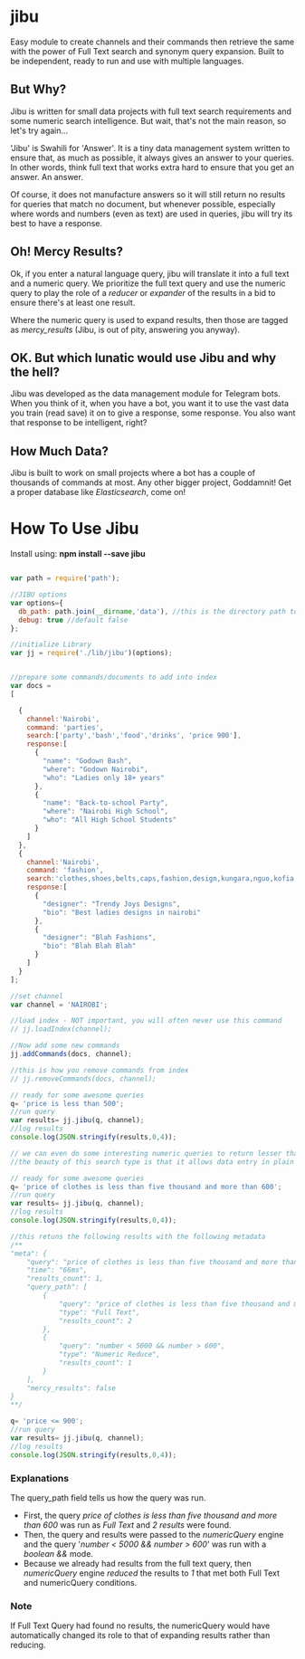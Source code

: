 # jibu
Easy module to create channels and their commands then retrieve the same with the power of Full Text search and synonym query expansion. Built to be independent, ready to run and use with multiple languages.

## But Why?
Jibu is written for small data projects with full text search requirements and some numeric search intelligence. But wait, that's not the main reason, so let's try again...

'Jibu' is Swahili for 'Answer'. It is a tiny data management system written to ensure that, as much as possible, it always gives an answer to your queries. In other words, think full text that works extra hard to ensure that you get an answer. An answer.

Of course, it does not manufacture answers so it will still return no results for queries that match no document, but whenever possible, especially where words and numbers (even as text) are used in queries, jibu will try its best to have a response.

## Oh! Mercy Results?
Ok, if you enter a natural language query, jibu will translate it into a full text and a numeric query. We prioritize the full text query and use the numeric query to play the role of a _reducer_ or _expander_ of the results in a bid to ensure there's at least one result.

Where the numeric query is used to expand results, then those are tagged as _mercy_results_ (Jibu, is out of pity, answering you anyway).

## OK. But which lunatic would use Jibu and why the hell?
Jibu was developed as the data management module for Telegram bots. When you think of it, when you have a bot, you want it to use the vast data you train (read save) it on to give a response, some response. You also want that response to be intelligent, right?

## How Much Data?
Jibu is built to work on small projects where a bot has a couple of thousands of commands at most. Any other bigger project, Goddamnit! Get a proper database like _Elasticsearch_, come on!

# How To Use Jibu
Install using: **npm install --save jibu**

```javascript

var path = require('path');

//JIBU options
var options={
  db_path: path.join(__dirname,'data'), //this is the directory path to our pouchdb database
  debug: true //default false
};

//initialize Library
var jj = require('./lib/jibu')(options);


//prepare some commands/documents to add into index
var docs =
[

  {
    channel:'Nairobi',
    command: 'parties',
    search:['party','bash','food','drinks', 'price 900'],
    response:[
      {
        "name": "Godown Bash",
        "where": "Godown Nairobi",
        "who": "Ladies only 18+ years"
      },
      {
        "name": "Back-to-school Party",
        "where": "Nairobi High School",
        "who": "All High School Students"
      }
    ]
  },
  {
    channel:'Nairobi',
    command: 'fashion',
    search:'clothes,shoes,belts,caps,fashion,design,kungara,nguo,kofia,kitenge'.split(','),
    response:[
      {
        "designer": "Trendy Joys Designs",
        "bio": "Best ladies designs in nairobi"
      },
      {
        "designer": "Blah Fashions",
        "bio": "Blah Blah Blah"
      }
    ]
  }
];

//set channel
var channel = 'NAIROBI';

//load index - NOT important, you will often never use this command
// jj.loadIndex(channel);

//Now add some new commands
jj.addCommands(docs, channel);

//this is how you remove commands from index
// jj.removeCommands(docs, channel);

// ready for some awesome queries
q= 'price is less than 500';
//run query
var results= jj.jibu(q, channel);
//log results
console.log(JSON.stringify(results,0,4));

// we can even do some interesting numeric queries to return lesser than, equal to or even greater than values
//the beauty of this search type is that it allows data entry in plain text or using mathematical symbols

// ready for some awesome queries
q= 'price of clothes is less than five thousand and more than 600';
//run query
var results= jj.jibu(q, channel);
//log results
console.log(JSON.stringify(results,0,4));

//this retuns the following results with the following metadata
/**
"meta": {                                                                    
    "query": "price of clothes is less than five thousand and more than 600",           
    "time": "66ms",                                                          
    "results_count": 1,                                                      
    "query_path": [                                                          
        {                                                                    
            "query": "price of clothes is less than five thousand and more than 600",   
            "type": "Full Text",                                             
            "results_count": 2                                               
        },                                                                   
        {                                                                    
            "query": "number < 5000 && number > 600",                        
            "type": "Numeric Reduce",                                      
            "results_count": 1                                               
        }                                                                    
    ],                                                                       
    "mercy_results": false  
}                                                 
**/

q= 'price <= 900';
//run query
var results= jj.jibu(q, channel);
//log results
console.log(JSON.stringify(results,0,4));

```

### Explanations
The query_path field tells us how the query was run.
+ First, the query _price of clothes is less than five thousand and more than 600_ was run as _Full Text_ and _2 results_ were found.
+ Then, the query and results were passed to the _numericQuery_ engine and the query '_number < 5000 && number > 600_' was run with a _boolean &&_ mode.
+ Because we already had results from the full text query, then _numericQuery_ engine _reduced_ the results to _1_ that met both Full Text and numericQuery conditions.

### Note
If Full Text Query had found no results, the numericQuery would have automatically changed its role to that of expanding results rather than reducing.

